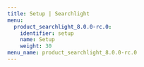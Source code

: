```yaml
---
title: Setup | Searchlight
menu:
  product_searchlight_8.0.0-rc.0:
    identifier: setup
    name: Setup
    weight: 30
menu_name: product_searchlight_8.0.0-rc.0
---
```


